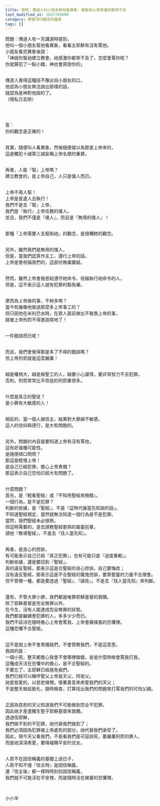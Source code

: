 ```yaml
---
title: 發問：傳道人叫小朋友幫他看異象，異象說上帝感激你都來不及
last_modified_at: 1627743600
category: 教會流行觀念的偏差
tags: []
---
```


<p>問題：傳道人有一天講道時提到，<br>
他叫一個小朋友幫他看異象，看看主耶穌有沒有罵他。<br>
小朋友看完異象後說：<br>
「神說你幫祂建立教會，祂感激你都來不及了，怎麼會罵你呢？<br>
你就算犯了一點小錯，神也會原諒你的」</p>

<p><br>
傳道人覺得這種話不像出自小朋友的口，<br>
他認為小朋友無法說出那樣的話，<br>
就認為是神對他說的了。<br>
（隱私已去除）</p>

<p>&nbsp;</p>

<p><br>
答：<br>
你的觀念是正確的！<br>
&nbsp;</p>

<p>其實，隨便叫人看異象，然後隨便就以為那是上帝來的，<br>
這是觸犯十誡第三誡妄稱上帝名號的重罪。</p>

<p><br>
再者，人能『幫』上帝嗎？<br>
建立教會的，是上帝自己，人只是僕人而已。</p>

<p><br>
上帝不用人幫！<br>
上帝是差遣人去執行！<br>
我們不是去『幫』上帝，<br>
我們是『執行』上帝任務的僕人。<br>
並且，我們不僅是『僕人』，而且是『無用的僕人』！</p>

<p><br>
那種『上帝需要人去幫助祂』的觀念，是很糟糕的觀念。</p>

<p><br>
另外，雖然我們是無用的僕人，<br>
但是，當我們認真作主工，遵行上帝的話，<br>
上帝是會祝福我們的，這部份無庸置疑。</p>

<p><br>
然而，雖然上帝會施恩給遵守祂命令、祝福執行祂命令的人，<br>
但是，這不表示這人就有犯罪的豁免權。</p>

<p><br>
摩西為上帝做的事，不夠多嗎？<br>
當今有誰像他做過那麼多上帝事工的？<br>
但只因他在米利巴水時，在眾人面前做出不敬畏上帝的事，<br>
就被上帝刑罰不得進迦南地了！</p>

<p><br>
一件錯誤而已呢！</p>

<p><br>
而且，我們會覺得那是多了不得的錯誤嗎？<br>
但上帝刑罰就是這麼嚴厲！</p>

<p><br>
越是權柄大，越是做聖工的人，越要小心謹慎，要非常努力不去犯罪。<br>
否則，刑罰常常比平信徒的刑罰重很多。</p>

<p><br>
什麼是真正的聖徒？<br>
是小罪有大敏感的人！</p>

<p><br>
相反的，當一個人越信主，結果對大罪越不敏感，<br>
這人的信仰與德行，是大有問題的。</p>

<p><br>
另外，問題的內容是要知道上帝有沒有罵他，<br>
這有好幾種可能性。<br>
是隨便順口問問？<br>
那這是輕慢上帝！<br>
是自己已經犯罪，擔心上帝責備？<br>
那這表示自己恐怕已經大有問題了。</p>

<p><br>
什麼問題？<br>
首先，是『輕看聖經』或『不知用聖經來檢驗』。<br>
一個行為，是不是犯罪？<br>
判斷的依據，是『聖經』，不是『這時代誰當先知說的話』。<br>
不知道聖經規定，當然就無法知道一個行為是不是犯罪。<br>
當然，我們聖經未必很熟，<br>
但這時需要的，是去請教聖經更熟的屬靈前輩，<br>
請他『教導聖經』，不是去『找人當先知』。</p>

<p><br>
再者，是良心的控訴，<br>
有可能表示自己已經『真正犯罪』，也有可能只是『過度重軛』。<br>
判斷依據，還是要回到『聖經』。<br>
真的違反聖經，那表示這是合聖經的良心控訴，自己要悔改；<br>
沒有違反聖經，那表示這是不合聖經的魔鬼控訴，要靠聖靈的力量不去理會。<br>
但不管哪一種，都是要透過『聖經』、『禱告』，不是去『找人當先知』來判斷。</p>

<p><br>
還有，不管大罪小罪，我們都是唯靠耶穌基督的救贖。<br>
除了耶穌基督是完全無罪以外，<br>
在今生，沒有人能達成完全無罪的狀態。<br>
我們都是繼續會犯罪的人，多多少少而已。<br>
我們不該活在隨時擔心上帝會罵我、上帝會痛揍我的恐懼裡。<br>
這種恐懼不合聖經。</p>

<p><br>
這不是說上帝不會責備我們，不會管教我們，不是這意思。<br>
我說的是：<br>
一個小孩，整天都擔心我會不會哪裡做錯，爸爸什麼時候會罵我打我，<br>
這種成天活在恐懼中的擔心，是不合聖經的。<br>
不要忘了，主耶穌已經赦免我們，<br>
我們已經可以稱呼聖父上帝是天父、阿爸父。<br>
祂是慈愛的，以慈悲憐憫，懷著善意來疼愛我們的天父；<br>
不是整天板起臉孔，隨時檢查，打算找出我們的問題來打罵我們的可怕父親。</p>

<p><br>
正因為慈悲的天父知道我們不可能做到完全不犯罪，<br>
因此祂才差遣獨生聖子耶穌基督來救贖。<br>
透過信耶穌，<br>
我們做不到的不犯罪，祂代替我們做到了；<br>
我們必須因為犯罪被上帝處死的部分，祂代替我們承受了。<br>
因此，現今天父看我們，不是看我們是可惡該死，要嚴厲刑罰的罪人，<br>
而是祂深深疼愛，要降福賜平安的兒女。</p>

<p><br>
人若不在因信稱義的基礎上過日子，<br>
人若不知不僅『信主時』是因信稱義，<br>
連『信主後』都一樣時時刻刻因信稱義，<br>
我們就不可能活在平安裡，而是隨時活在被棄的恐懼裡。</p>

<p>&nbsp;</p>

<p>小小羊</p>

